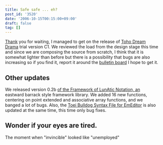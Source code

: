 ```yaml
---
title: Safe safe ... eh?
post_id: '3520'
date: '2006-10-15T00:15:00+09:00'
draft: false
tag: []
---
```


[Thank](/!/thC/) you for waiting, I managed to get on the release of [Toho Dream Drama](/!/thC/) trial version C1. We reviewed the load from the design stage this time and since we are composing the source from scratch, I think that it is somewhat lighter than before but there is a possibility that bugs are also increasing so if you find it, report it around the [bulletin board](https://twitter.com/danmaq) I hope to get it.

## Other updates

We released version 0.2b [of the Framework of LunAtic Notation, an](/tag/flan) eastward barrack style framework library. We added 16 new functions, centering on point extended and associative array functions, and we banged a lot of bugs. Also, the [Toei Bulldog Syntax File for EmEditor](/emeditor-danmakufu) is also updated at the same time, this time only bug fixes.

## Wonder if your eyes are tired.

The moment when "invincible" looked like "unemployed"